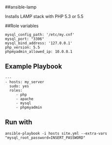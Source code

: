 ##ansible-lamp

Installs LAMP stack with PHP 5.3 or 5.5

##Role variables

    mysql_config_path: '/etc/my.cnf'
	mysql_port: "3306"
	mysql_bind_address: '127.0.0.1'
	php_version: 5.5
	phpmyadmin_allowed_ip: 10.0.0.1

Example Playbook
----------------

    ---
	- hosts: my_server
	  sudo: yes
	  roles:
		 - php
		 - apache
		 - mysql
		 - phpmyadmin
		 
Run with
----------------
	ansible-playbook -i hosts site.yml --extra-vars "mysql_root_password=INSERT_PASSWORD"